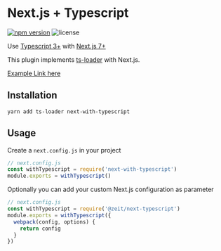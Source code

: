 # Next.js + Typescript
[![npm version](https://badge.fury.io/js/next-with-typescript.svg)](https://badge.fury.io/js/next-with-typescript)
![license](https://img.shields.io/github/license/echoulen/next-with-typescript.svg)

Use [Typescript 3+](https://www.typescriptlang.org/) with [Next.js 7+](https://github.com/zeit/next.js)

This plugin implements [ts-loader](https://github.com/TypeStrong/ts-loader) with Next.js.

[Example Link here](https://github.com/zeit/next.js/tree/canary/examples/with-ts-node)

## Installation
```
yarn add ts-loader next-with-typescript
```

## Usage

Create a `next.config.js` in your project

```js
// next.config.js
const withTypescript = require('next-with-typescript')
module.exports = withTypescript()
```

Optionally you can add your custom Next.js configuration as parameter

```js
// next.config.js
const withTypescript = require('@zeit/next-typescript')
module.exports = withTypescript({
  webpack(config, options) {
    return config
  }
})
```
